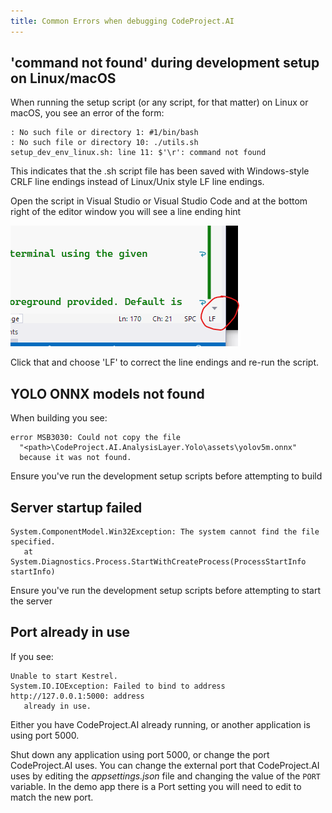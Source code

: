 ```yaml
---
title: Common Errors when debugging CodeProject.AI
---
```


## 'command not found' during development setup on Linux/macOS

When running the setup script (or any script, for that matter) on Linux or macOS, you see an error
of the form:

``` text title=''
: No such file or directory 1: #1/bin/bash
: No such file or directory 10: ./utils.sh
setup_dev_env_linux.sh: line 11: $'\r': command not found
```
This indicates that the .sh script file has been saved with Windows-style CRLF line endings instead
of Linux/Unix style LF line endings.

Open the script in Visual Studio or Visual Studio Code and at the bottom right of the editor window
you will see a line ending hint

![CRLF line ending hint](../img/CRLF.png)

Click that and choose 'LF' to correct the line endings and re-run the script.

## YOLO ONNX models not found

When building you see:
```text title=''
error MSB3030: Could not copy the file 
  "<path>\CodeProject.AI.AnalysisLayer.Yolo\assets\yolov5m.onnx"
  because it was not found.
```
Ensure you've run the development setup scripts before attempting to build

## Server startup failed

```text title=''
System.ComponentModel.Win32Exception: The system cannot find the file specified.
   at System.Diagnostics.Process.StartWithCreateProcess(ProcessStartInfo startInfo)
```

Ensure you've run the development setup scripts before attempting to start the server

## Port already in use

If you see:
```text title=''
Unable to start Kestrel.
System.IO.IOException: Failed to bind to address http://127.0.0.1:5000: address 
   already in use.
```
Either you have CodeProject.AI already running, or another application is using port 5000.

Shut down any application using port 5000, or change the port CodeProject.AI uses. You can 
change the external port that CodeProject.AI uses by editing the <i>appsettings.json</i> file 
and changing the value of the <code>PORT</code> variable. In the demo app there is a Port setting 
you will need to edit to match the new port.
